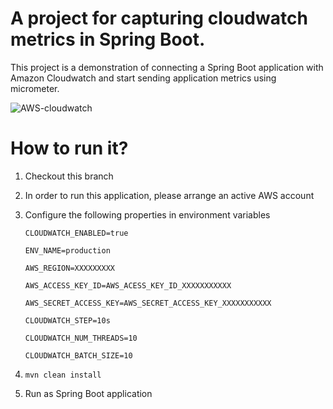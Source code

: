 # A project for capturing cloudwatch metrics in Spring Boot.
This project is a demonstration of connecting a Spring Boot application with  Amazon Cloudwatch and start sending application metrics using micrometer.

![AWS-cloudwatch](https://user-images.githubusercontent.com/91077741/134038916-51cbb008-5fef-4693-a2be-a86773ff8bdd.jpg)


# How to run it?
1. Checkout this branch
2. In order to run this application, please arrange an active AWS account
3. Configure the following properties in environment variables

   `CLOUDWATCH_ENABLED=true`

   `ENV_NAME=production`
   
   `AWS_REGION=XXXXXXXXX`
   
   `AWS_ACCESS_KEY_ID=AWS_ACESS_KEY_ID_XXXXXXXXXXX`
   
   `AWS_SECRET_ACCESS_KEY=AWS_SECRET_ACCESS_KEY_XXXXXXXXXXX`
   
   `CLOUDWATCH_STEP=10s`
   
   `CLOUDWATCH_NUM_THREADS=10`
   
   `CLOUDWATCH_BATCH_SIZE=10`
4. `mvn clean install`
5. Run as Spring Boot application
